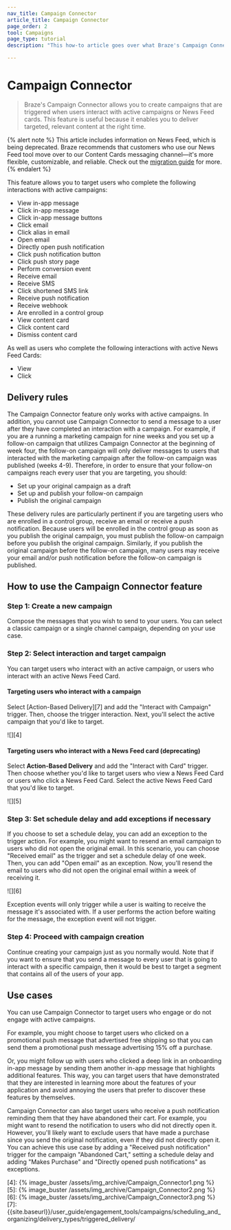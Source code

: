 ```yaml
---
nav_title: Campaign Connector
article_title: Campaign Connector
page_order: 2
tool: Campaigns
page_type: tutorial
description: "This how-to article goes over what Braze's Campaign Connector is and how to use it to deliver targeted, relevant content at the right time."

---
```

# Campaign Connector

> Braze's Campaign Connector allows you to create campaigns that are triggered when users interact with active campaigns or News Feed cards. This feature is useful because it enables you to deliver targeted, relevant content at the right time. 

{% alert note %}
This article includes information on News Feed, which is being deprecated. Braze recommends that customers who use our News Feed tool move over to our Content Cards messaging channel—it's more flexible, customizable, and reliable. Check out the [migration guide]({{site.baseurl}}/user_guide/message_building_by_channel/content_cards/migrating_from_news_feed/) for more.
{% endalert %}

This feature allows you to target users who complete the following interactions with active campaigns:

- View in-app message
- Click in-app message
- Click in-app message buttons
- Click email
- Click alias in email
- Open email
- Directly open push notification
- Click push notification button
- Click push story page
- Perform conversion event
- Receive email
- Receive SMS
- Click shortened SMS link
- Receive push notification
- Receive webhook
- Are enrolled in a control group
- View content card
- Click content card
- Dismiss content card

As well as users who complete the following interactions with active News Feed Cards:

- View
- Click

## Delivery rules

The Campaign Connector feature only works with active campaigns. In addition, you cannot use Campaign Connector to send a message to a user after they have completed an interaction with a campaign. For example, if you are a running a marketing campaign for nine weeks and you set up a follow-on campaign that utilizes Campaign Connector at the beginning of week four, the follow-on campaign will only deliver messages to users that interacted with the marketing campaign after the follow-on campaign was published (weeks 4-9). Therefore, in order to ensure that your follow-on campaigns reach every user that you are targeting, you should:

- Set up your original campaign as a draft
- Set up and publish your follow-on campaign
- Publish the original campaign

These delivery rules are particularly pertinent if you are targeting users who are enrolled in a control group, receive an email or receive a push notification. Because users will be enrolled in the control group as soon as you publish the original campaign, you must publish the follow-on campaign before you publish the original campaign. Similarly, if you publish the original campaign before the follow-on campaign, many users may receive your email and/or push notification before the follow-on campaign is published.

## How to use the Campaign Connector feature

### Step 1: Create a new campaign

Compose the messages that you wish to send to your users. You can select a classic campaign or a single channel campaign, depending on your use case.

### Step 2: Select interaction and target campaign

You can target users who interact with an active campaign, or users who interact with an active News Feed Card.

#### Targeting users who interact with a campaign

Select [Action-Based Delivery][7] and add the "Interact with Campaign" trigger. Then, choose the trigger interaction. Next, you'll select the active campaign that you'd like to target.

![][4]

#### Targeting users who interact with a News Feed card (deprecating)

Select **Action-Based Delivery** and add the "Interact with Card" trigger. Then choose whether you'd like to target users who view a News Feed Card or users who click a News Feed Card. Select the active News Feed Card that you'd like to target.

![][5]

### Step 3: Set schedule delay and add exceptions if necessary

If you choose to set a schedule delay, you can add an exception to the trigger action. For example, you might want to resend an email campaign to users who did not open the original email.  In this scenario, you can choose "Received email" as the trigger and set a schedule delay of one week. Then, you can add "Open email" as an exception. Now, you'll resend the email to users who did not open the original email within a week of receiving it.

![][6]

Exception events will only trigger while a user is waiting to receive the message it's associated with. If a user performs the action before waiting for the message, the exception event will not trigger.

### Step 4: Proceed with campaign creation

Continue creating your campaign just as you normally would. Note that if you want to ensure that you send a message to every user that is going to interact with a specific campaign, then it would be best to target a segment that contains all of the users of your app.

## Use cases

You can use Campaign Connector to target users who engage or do not engage with active campaigns.

For example, you might choose to target users who clicked on a promotional push message that advertised free shipping so that you can send them a promotional push message advertising 15% off a purchase.

Or, you might follow up with users who clicked a deep link in an onboarding in-app message by sending them another in-app message that highlights additional features.  This way, you can target users that have demonstrated that they are interested in learning more about the features of your application and avoid annoying the users that prefer to discover these features by themselves.

Campaign Connector can also target users who receive a push notification reminding them that they have abandoned their cart. For example, you might want to resend the notification to users who did not directly open it. However, you'll likely want to exclude users that have made a purchase since you send the original notification, even if they did not directly open it. You can achieve this use case by adding a "Received push notification" trigger for the campaign "Abandoned Cart," setting a schedule delay and adding "Makes Purchase" and "Directly opened push notifications" as exceptions.

[4]: {% image_buster /assets/img_archive/Campaign_Connector1.png %}
[5]: {% image_buster /assets/img_archive/Campaign_Connector2.png %}
[6]: {% image_buster /assets/img_archive/Campaign_Connector3.png %}
[7]: {{site.baseurl}}/user_guide/engagement_tools/campaigns/scheduling_and_organizing/delivery_types/triggered_delivery/
